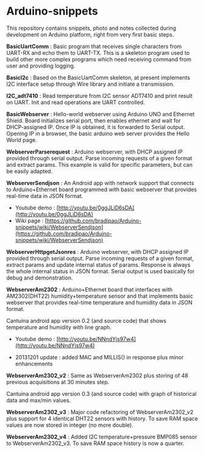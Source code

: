 Arduino-snippets
================

This repository contains snippets, photo and notes collected during development on Arduino platform, right from very first basic steps.

**BasicUartComm** : Basic program that receives single characters from UART-RX and echo them to UART-TX. This is a skeleton program used to build other more complex programs which need receiving command from user and providing logging.

**BasicI2c** : Based on the BasicUartComm skeleton, at present implements I2C interface setup through Wire library and initiate a transmission.

**I2C_adt7410** : Read temperature from I2C sensor ADT7410 and print result on UART. Init and read operations are UART controlled.

**BasicWebserver** : Hello-world webserver using Arduino UNO and Ethernet Shield. Board initializes serial port, then enables ethernet and wait for DHCP-assigned IP. Once IP is obtained, it is forwarded to Serial output. Opening IP in a browser, the basic arduino web server provides the Hello World page.

**WebserverParserequest** : Arduino webserver, with DHCP assigned IP provided through serial output. Parse incoming requests of a given format and extract params. This example is valid for specific parameters, but can be easily adapted.

**WebserverSendjson** : An Android app with network support that connects to Arduino+Ethernet board programmed with basic webserver that provides real-time data in JSON format.

  * Youtube demo : [http://youtu.be/0ggJLiD6sDA](http://youtu.be/0ggJLiD6sDA)
  * Wiki page : [https://github.com/bradipao/Arduino-snippets/wiki/WebserverSendjson](https://github.com/bradipao/Arduino-snippets/wiki/WebserverSendjson)
  
**WebserverHttpgetJsonres** : Arduino webserver, with DHCP assigned IP provided through serial output. Parse incoming requests of a given format, extract params and update internal status of params. Response is always the whole internal status in JSON format. Serial output is used basically for debug and demonstration.

**WebserverAm2302** : Arduino+Ethernet board that interfaces with AM2302(DHT22) humidity+temperature sensor and that implements basic webserver that provides real-time temperature and humidity data in JSON format.

Cantuina android app version 0.2 (and source code) that shows temperature and humidity with line graph.

  * Youtube demo : [http://youtu.be/NNndYjs97w4](http://youtu.be/NNndYjs97w4)
  
  * 20131201 update : added MAC and MILLIS() in response plus minor enhancements
  
**WebserverAm2302_v2** : Same as WebserverAm2302 plus storing of 48 previous acquisitions at 30 minutes step.

Cantuina android app version 0.3 (and source code) with graph of historical data and max/min values.

**WebserverAm2302_v3** : Major code refactoring of WebserverAm2302_v2 plus support for 4 identical DHT22 sensors with history. To save RAM space values are now stored in integer (no more double).

**WebserverAm2302_v4** : Added I2C temperature+pressure BMP085 sensor to WebserverAm2302_v3. To save RAM space history is now a quarter.
